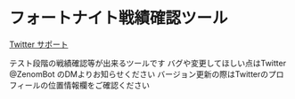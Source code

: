 # フォートナイト戦績確認ツール

[Twitter サポート](https://twitter.com/ZenomBot)

テスト段階の戦績確認等が出来るツールです
バグや変更してほしい点はTwitter @ZenomBot のDMよりお知らせください
バージョン更新の際はTwitterのプロフィールの位置情報欄をご確認ください
